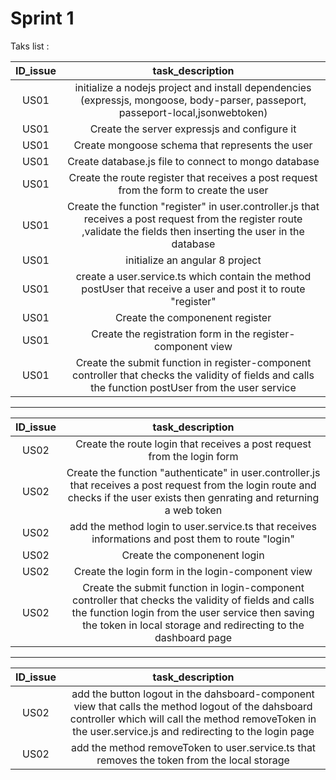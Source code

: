 # Sprint 1

Taks list :

| ID_issue | task_description |
| :-: | :-: |
| US01 | initialize a nodejs project and install dependencies (expressjs, mongoose, body-parser, passeport, passeport-local,jsonwebtoken)|
| US01 | Create the server expressjs and configure it |
| US01 | Create mongoose schema that represents the user  |
| US01 | Create database.js file to connect to mongo database  |
| US01 | Create the route register that receives a post request from the form to create the user |
| US01 | Create the function "register" in user.controller.js that receives a post request from the register route ,validate the fields then inserting the user in the database |
| US01 | initialize an angular 8 project |
| US01 | create a user.service.ts which contain the method postUser that receive a user and post it to route "register" |
| US01 | Create the componenent register |
| US01 | Create the registration form in the register-component view |
| US01 | Create the submit function in register-component controller that checks the validity of fields and calls the function postUser from the user service |

----------------------------------------------------------------------------------------------------------------------

| ID_issue | task_description |
| :-: | :-: |
| US02 | Create the route login that receives a post request from the login form |
| US02 | Create the function "authenticate" in user.controller.js that receives a post request from the login route and checks if the user exists then genrating and returning a web token |
| US02 | add the method login to user.service.ts that receives informations and post them to route "login" |
| US02 | Create the componenent login |
| US02 | Create the login form in the login-component view |
| US02 | Create the submit function in login-component controller that checks the validity of fields and calls the function login from the user service then saving the token in local storage and redirecting to the dashboard page |

----------------------------------------------------------------------------------------------------------------------

| ID_issue | task_description |
| :-: | :-: |
| US02 | add the button logout in the dahsboard-component view that calls the method logout of the dahsboard controller which will call the method removeToken in the user.service.js and redirecting to the login page |
| US02 | add the method removeToken to user.service.ts that removes the token from the local storage |
